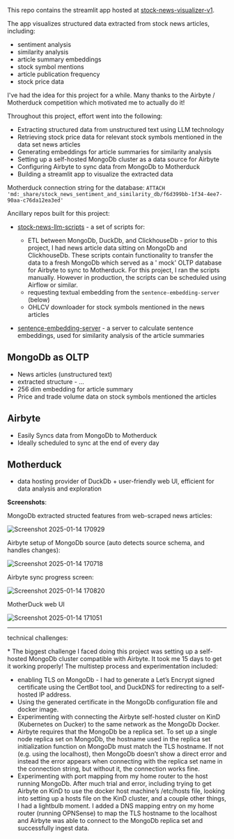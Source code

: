 This repo contains the streamlit app hosted
at [stock-news-visualizer-v1](https://stock-news-visualizer-v1.streamlit.app).

The app visualizes structured data extracted from stock news articles, including:

* sentiment analysis
* similarity analysis
* article summary embeddings
* stock symbol mentions
* article publication frequency
* stock price data

I've had the idea for this project for a while. Many thanks to the Airbyte / Motherduck competition which motivated me
to actually do it!

Throughout this project, effort went into the following:

* Extracting structured data from unstructured text using LLM technology
* Retrieving stock price data for relevant stock symbols mentioned in the data set news articles
* Generating embeddings for article summaries for similarity analysis
* Setting up a self-hosted MongoDb cluster as a data source for Airbyte
* Configuring Airbyte to sync data from MongoDb to Motherduck
* Building a streamlit app to visualize the extracted data

Motherduck connection string for the database:
`ATTACH 'md:_share/stock_news_sentiment_and_similarity_db/f6d399bb-1f34-4ee7-90aa-c76da12ea3ed'`

Ancillary repos built for this project:

* [stock-news-llm-scripts](https://github.com/nrenzoni/stock-news-llm-scripts) - a set of scripts for:
    * ETL between MongoDb, DuckDb, and ClickhouseDb - prior to this project, I had news article data sitting on MongoDb
      and ClickhouseDb. These scripts contain functionality to transfer the data to a fresh MongoDb which served as a '
      mock' OLTP database for Airbyte to sync to Motherduck. For this project, I ran the scripts manually. However in
      production, the scripts can be scheduled using Airflow or similar.
    * requesting textual embedding from the `sentence-embedding-server` (below)
    * OHLCV downloader for stock symbols mentioned in the news articles

* [sentence-embedding-server](https://github.com/nrenzoni/sentence-embedding-server) - a server to calculate sentence
  embeddings, used for similarity analysis of the article summaries

MongoDb as OLTP
---

* News articles (unstructured text)
* extracted structure - …
* 256 dim embedding for article summary
* Price and trade volume data on stock symbols mentioned the articles

Airbyte
---

* Easily Syncs data from MongoDb to Motherduck
* Ideally scheduled to sync at the end of every day

Motherduck
---

* data hosting provider of DuckDb + user-friendly web UI, efficient for data analysis and exploration

**Screenshots**:

MongoDb extracted structed features from web-scraped news articles:

![Screenshot 2025-01-14 170929](https://github.com/user-attachments/assets/95e73a39-a0a4-4c37-b9f4-524dd7b126e3)

Airbyte setup of MongoDb source (auto detects source schema, and handles changes):

![Screenshot 2025-01-14 170718](https://github.com/user-attachments/assets/fd42b9c4-9db1-48c2-bed5-7afd662c545d)

Airbyte sync progress screen:

![Screenshot 2025-01-14 170820](https://github.com/user-attachments/assets/ae478f10-7e9e-41f2-b2c9-106aea4b43aa)

MotherDuck web UI 

![Screenshot 2025-01-14 171051](https://github.com/user-attachments/assets/c900f66d-785f-47cc-b6c1-393cef5a0b25)

---

technical challenges:

\* The biggest challenge I faced doing this project was setting up a self-hosted MongoDb cluster compatible with Airbyte.
It took me 15 days to get it working properly! The multistep process and experimentation included:

- enabling TLS on MongoDb - I had to generate a Let’s Encrypt signed certificate using the CertBot tool, and DuckDNS for
  redirecting to a self-hosted IP address.
- Using the generated certificate in the MongoDb configuration file and docker image.
- Experimenting with connecting the Airbyte self-hosted cluster on KinD (Kubernetes on Ducker) to the same network as
  the
  MongoDb Docker.
- Airbyte requires that the MongoDb be a replica set. To set up a single node replica set on MongoDb, the hostname used
  in the replica set initialization function on MongoDb must match the TLS hostname. If not (e.g. using the localhost),
  then MongoDb doesn’t show a direct error and instead the
  error appears when connecting with the replica set name in the connection string, but without it, the connection works
  fine.
- Experimenting with port mapping from my home router to the host running MongoDb. After much trial and error, including
  trying to
  get Airbyte on KinD to use the docker host machine’s /etc/hosts file, looking into setting up a hosts file on the KinD
  cluster, and a
  couple other things, I had a lightbulb moment. I added a DNS mapping entry on my home router (running OPNSense)
  to map the TLS hostname to the localhost and Airbyte was able to connect to the MongoDb replica set and successfully
  ingest data.
